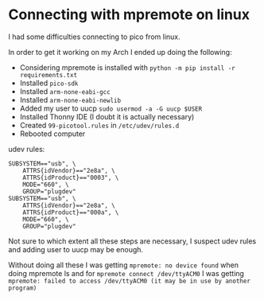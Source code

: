 # Connecting with mpremote on linux

I had some difficulties connecting to pico from linux. 

In order to get it working on my Arch I ended up doing the following:

* Considering mpremote is installed with `python -m pip install -r requirements.txt`
* Installed `pico-sdk`
* Installed `arm-none-eabi-gcc`
* Installed `arm-none-eabi-newlib`
* Added my user to uucp `sudo usermod -a -G uucp $USER`
* Installed Thonny IDE (I doubt it is actually necessary)
* Created `99-picotool.rules` in  `/etc/udev/rules.d`
* Rebooted computer

udev rules:
```
SUBSYSTEM=="usb", \
    ATTRS{idVendor}=="2e8a", \
    ATTRS{idProduct}=="0003", \
    MODE="660", \
    GROUP="plugdev"
SUBSYSTEM=="usb", \
    ATTRS{idVendor}=="2e8a", \
    ATTRS{idProduct}=="000a", \
    MODE="660", \
    GROUP="plugdev"
```

Not sure to which extent all these steps are necessary,
I suspect udev rules and adding user to uucp may be enough.

Without doing all these I was getting `mpremote: no device found` when doing mpremote ls and 
for `mpremote connect /dev/ttyACM0` I was getting
`mpremote: failed to access /dev/ttyACM0 (it may be in use by another program)`